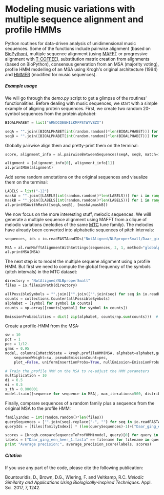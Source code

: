# Modeling music variations with multiple sequence alignment and profile HMMs
Python routines for data-driven analysis of unidimensional music sequences. Some of the functions include pairwise alignment (based on [BioPython](http://biopython.org/)), multiple sequence alignment (using [MAFFT](https://mafft.cbrc.jp/alignment/software/) or progressive alignment with [T-COFFEE](http://www.tcoffee.org/)), substitution matrix creation from alignments (based on BioPython), consensus generation from an MSA (majority voting), profile HMM modelling of an MSA using Krogh's original architecture (1994) and [HMMER](http://hmmer.org/) (modified for music sequences).

##### Example usage

We will go through the _demo.py_ script to get a glimpse of the routines' functionalities. Before dealing with music sequences, we start with a simple example of aligning protein sequences. First, we create two random 20-symbol sequences from the protein alphabet:

```python
BIOALPHABET = list("ARNDCQEGHILKMFPSTWYVBZX")

seqA = "".join([BIOALPHABET[int(random.random()*len(BIOALPHABET))] for i in range(20)])
seqB = "".join([BIOALPHABET[int(random.random()*len(BIOALPHABET))] for i in range(20)])

```

Globally pairwise align them and pretty-print them on the terminal:

```python
score, alignment_info = al.pairwiseBetweenSequences(seqA, seqB, match=1, mismatch=-1, gapopen=-0.8, gapext=-0.5, type_="global", returnAlignment=True)

alignment = [alignment_info[0], alignment_info[1]]
al.printMSA(alignment)

```

Add some random annotations on the original sequences and visualize them on the terminal:

```python
LABELS = list("-12")
maskA = "".join([LABELS[int(random.random()*len(LABELS))] for i in range(20)])
maskB = "".join([LABELS[int(random.random()*len(LABELS))] for i in range(20)])
al.printMSAwithMask([seqA,seqB], [maskA,maskB])
```

We now focus on the more interesting stuff, melodic sequences. We willl generate a multiple sequence alignment using MAFFT from a clique of melodic variations (melodies of the same [MTC](http://www.liederenbank.nl/mtc/) tune family). The melodies have already been converted into alphabetic sequences of pitch intervals:

```python
sequences, ids = io.readFASTAandIDs("NotAligned/NLBproperSmall/Daar_ging_een_heer_1.fasta")

MSA = al.runMafftAlignmentWithSettings(sequences, 2, 1, method="globalpair", allowshift=False)
al.printMSA(MSA)

```

The next step is to model the multiple sequene alignment using a profile HMM. But first we need to compute the global frequency of the symbols (pitch intervals) in the MTC dataset:

```python
directory = "NotAligned/NLBproperSmall"
files = io.filesInPath(directory)

allPossibleSymbols = "".join(["".join(["".join(seq) for seq in io.readFASTA(directory+"/"+file)]) for file in files]).replace("-", "")
counts = collections.Counter(allPossibleSymbols)  
alphabet = [symbol for symbol in counts]  
counts = np.array([counts[symbol] for symbol in counts])  

EmissionProbabilities = dict( zip(alphabet, counts/np.sum(counts)))  # convert to dictionary

```

Create a profile-HMM from the MSA:

```python
sw = 10
pct = 1
pec = 1/12.
grms = 0.95
model, columnsIsMatchState = krogh.profileHMM(MSA, alphabet=alphabet,gapRatiotoMatchStates=grms, pseudoCountTransition=pct,
	sequenceWeight=sw, pseudoEmissionCount=pec, 
	plot_=False, uniformInsertionProbs=True, nullEmission=EmissionProbabilities)

# Train the profile HMM on the MSA to re-adjust the HMM parameters
multiplication = 10
di = 0.5
ei = 0.5
s_th = 0.000001
model.train([sequence for sequence in MSA], max_iterations=500, distribution_inertia=di,edge_inertia=ei, stop_threshold=s_th, algorithm='baum-welocalh')

```

Finally, comprare sequences of a random family plus a sequence from the original MSA to the profile HMM:

```python
familyIndex = int(random.random()*len(files))
querySequences = ["".join(seq).replace("-", "") for seq in io.readFASTA(directory+"/"+files[familyIndex])]+["".join(MSA[0])]
queryIds = [files[familyIndex]] * (len(querySequences)-1)+["Daar_ging_een_heer_1.fasta"]

scores = [krogh.compareSequenceToProfHMM(model, query)[0] for query in querySequences]
labels = ["Daar_ging_een_heer_1.fasta" == filename for filename in queryIds]
print "Average precision:", average_precision_score(labels, scores)
```

##### Citation
If you use any part of the code, please cite the following publication:

Bountouridis, D., Brown, D.G., Wiering, F. and Veltkamp, R.C.	_Melodic Similarity and Applications Using Biologically-Inspired Techniques_. Appl. Sci. 2017, 7, 1242.

